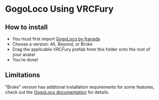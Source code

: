 GogoLoco Using VRCFury
==

## How to install
* You must first import [GogoLoco by franada](https://franadavrc.gumroad.com/l/gogoloco)
* Choose a version: All, Beyond, or Broke
* Drag the applicable VRCFury prefab from this folder onto the root of your avatar
* You're done!

## Limitations
"Broke" version has additonal installation requirements for some features, check out the [GogoLoco documentation](https://www.craft.do/s/CxY701Ne9Ng5Ev) for details.
